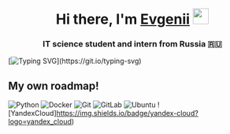 <h1 align="center">Hi there, I'm <a href="https://github.com/EvgSuslov" target="_blank">Evgenii</a> 
<img src="https://github.com/blackcater/blackcater/raw/main/images/Hi.gif" height="32"/></h1>
<h3 align="center">IT science student and intern from Russia 🇷🇺</h3>

<!---Пример кода-->
[![Typing SVG](https://readme-typing-svg.herokuapp.com?color=%2336BCF7&lines=This+is+desgin!)](https://git.io/typing-svg)
## My own roadmap! 
![Python](https://img.shields.io/badge/python-3670A0?style=for-the-badge&logo=python&logoColor=ffdd54) ![Docker](https://img.shields.io/badge/docker-%230db7ed.svg?style=for-the-badge&logo=docker&logoColor=white) ![Git](https://img.shields.io/badge/git-%23F05033.svg?style=for-the-badge&logo=git&logoColor=white) ![GitLab](https://img.shields.io/badge/gitlab-%23181717.svg?style=for-the-badge&logo=gitlab&logoColor=white) ![Ubuntu](https://img.shields.io/badge/Ubuntu-E95420?style=for-the-badge&logo=ubuntu&logoColor=white)  ![YandexCloud]https://img.shields.io/badge/yandex-cloud?logo=yandex_cloud)
